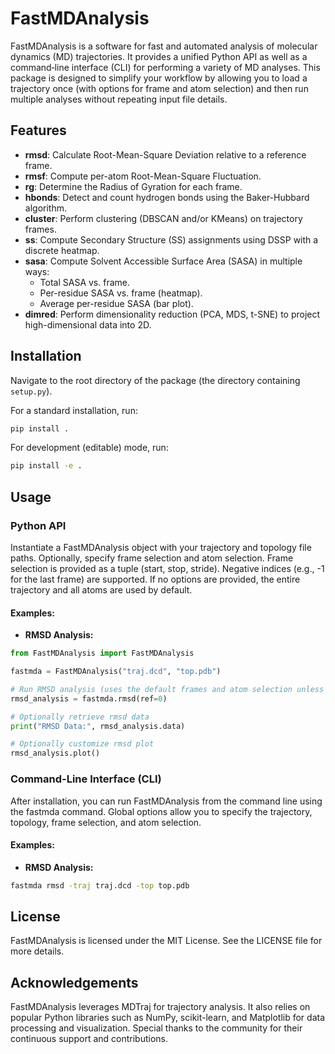 # FastMDAnalysis

FastMDAnalysis is a software for fast and automated analysis of molecular dynamics (MD) trajectories. It provides a unified Python API as well as a command‐line interface (CLI) for performing a variety of MD analyses. This package is designed to simplify your workflow by allowing you to load a trajectory once (with options for frame and atom selection) and then run multiple analyses without repeating input file details.

## Features

- **rmsd**: Calculate Root-Mean-Square Deviation relative to a reference frame.
- **rmsf**: Compute per-atom Root-Mean-Square Fluctuation.
- **rg**: Determine the Radius of Gyration for each frame.
- **hbonds**: Detect and count hydrogen bonds using the Baker-Hubbard algorithm.
- **cluster**: Perform clustering (DBSCAN and/or KMeans) on trajectory frames.
- **ss**: Compute Secondary Structure (SS) assignments using DSSP with a discrete heatmap.
- **sasa**: Compute Solvent Accessible Surface Area (SASA) in multiple ways:
  - Total SASA vs. frame.
  - Per-residue SASA vs. frame (heatmap).
  - Average per-residue SASA (bar plot).
- **dimred**: Perform dimensionality reduction (PCA, MDS, t-SNE) to project high-dimensional data into 2D.

## Installation

Navigate to the root directory of the package (the directory containing `setup.py`).

For a standard installation, run:
```bash
pip install .
```

For development (editable) mode, run:
```bash
pip install -e .
```

## Usage

### Python API

Instantiate a FastMDAnalysis object with your trajectory and topology file paths. Optionally, specify frame selection and atom selection. Frame selection is provided as a tuple (start, stop, stride). Negative indices (e.g., -1 for the last frame) are supported. If no options are provided, the entire trajectory and all atoms are used by default.

#### Examples:


- **RMSD Analysis:**

```python
from FastMDAnalysis import FastMDAnalysis

fastmda = FastMDAnalysis("traj.dcd", "top.pdb")

# Run RMSD analysis (uses the default frames and atom selection unless overridden):
rmsd_analysis = fastmda.rmsd(ref=0)

# Optionally retrieve rmsd data 
print("RMSD Data:", rmsd_analysis.data)

# Optionally customize rmsd plot
rmsd_analysis.plot()

```

### Command-Line Interface (CLI)
After installation, you can run FastMDAnalysis from the command line using the fastmda command. Global options allow you to specify the trajectory, topology, frame selection, and atom selection.

#### Examples:

- **RMSD Analysis:**

```bash
fastmda rmsd -traj traj.dcd -top top.pdb 
```

## License

FastMDAnalysis is licensed under the MIT License. See the LICENSE file for more details.


## Acknowledgements

FastMDAnalysis leverages MDTraj for trajectory analysis. It also relies on popular Python libraries such as NumPy, scikit-learn, and Matplotlib for data processing and visualization. Special thanks to the community for their continuous support and contributions.
